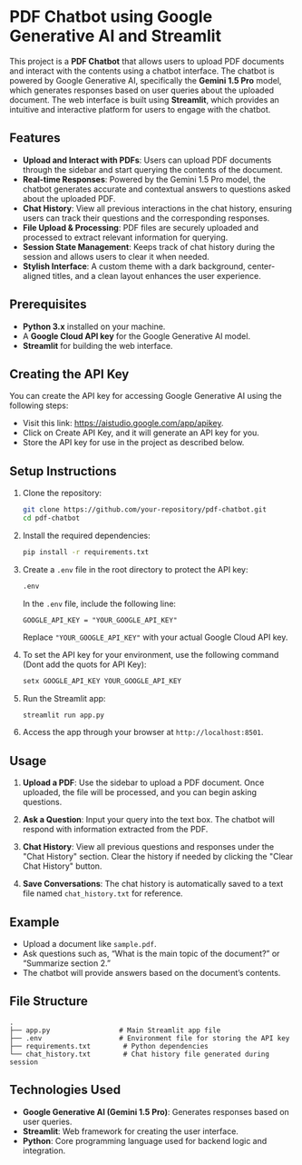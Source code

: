 # PDF Chatbot using Google Generative AI and Streamlit

This project is a **PDF Chatbot** that allows users to upload PDF documents and interact with the contents using a chatbot interface. The chatbot is powered by Google Generative AI, specifically the **Gemini 1.5 Pro** model, which generates responses based on user queries about the uploaded document. The web interface is built using **Streamlit**, which provides an intuitive and interactive platform for users to engage with the chatbot.

## Features

- **Upload and Interact with PDFs**: Users can upload PDF documents through the sidebar and start querying the contents of the document.
- **Real-time Responses**: Powered by the Gemini 1.5 Pro model, the chatbot generates accurate and contextual answers to questions asked about the uploaded PDF.
- **Chat History**: View all previous interactions in the chat history, ensuring users can track their questions and the corresponding responses.
- **File Upload & Processing**: PDF files are securely uploaded and processed to extract relevant information for querying.
- **Session State Management**: Keeps track of chat history during the session and allows users to clear it when needed.
- **Stylish Interface**: A custom theme with a dark background, center-aligned titles, and a clean layout enhances the user experience.

## Prerequisites

- **Python 3.x** installed on your machine.
- A **Google Cloud API key** for the Google Generative AI model.
- **Streamlit** for building the web interface.

## Creating the API Key

You can create the API key for accessing Google Generative AI using the following steps:

- Visit this link: https://aistudio.google.com/app/apikey.
- Click on Create API Key, and it will generate an API key for you.
- Store the API key for use in the project as described below.

## Setup Instructions

1. Clone the repository:

   ```bash
   git clone https://github.com/your-repository/pdf-chatbot.git
   cd pdf-chatbot
   ```

2. Install the required dependencies:

   ```bash
   pip install -r requirements.txt
   ```

3. Create a `.env` file in the root directory to protect the API key:

   ```bash
   .env
   ```

   In the `.env` file, include the following line:

   ```
   GOOGLE_API_KEY = "YOUR_GOOGLE_API_KEY"
   ```

   Replace `"YOUR_GOOGLE_API_KEY"` with your actual Google Cloud API key.

4. To set the API key for your environment, use the following command (Dont add the quots for API Key):

   ```bash
   setx GOOGLE_API_KEY YOUR_GOOGLE_API_KEY
   ```

5. Run the Streamlit app:

   ```bash
   streamlit run app.py
   ```

6. Access the app through your browser at `http://localhost:8501`.

## Usage

1. **Upload a PDF**: Use the sidebar to upload a PDF document. Once uploaded, the file will be processed, and you can begin asking questions.
   
2. **Ask a Question**: Input your query into the text box. The chatbot will respond with information extracted from the PDF.
   
3. **Chat History**: View all previous questions and responses under the "Chat History" section. Clear the history if needed by clicking the "Clear Chat History" button.

4. **Save Conversations**: The chat history is automatically saved to a text file named `chat_history.txt` for reference.

## Example

- Upload a document like `sample.pdf`.
- Ask questions such as, “What is the main topic of the document?” or “Summarize section 2.”
- The chatbot will provide answers based on the document’s contents.

## File Structure

```
.
├── app.py                 # Main Streamlit app file
├── .env                   # Environment file for storing the API key
├── requirements.txt        # Python dependencies
└── chat_history.txt        # Chat history file generated during session
```

## Technologies Used

- **Google Generative AI (Gemini 1.5 Pro)**: Generates responses based on user queries.
- **Streamlit**: Web framework for creating the user interface.
- **Python**: Core programming language used for backend logic and integration.

